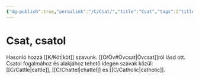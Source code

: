 ```yaml
---
{"dg-publish":true,"permalink":"/C/Csat/","title":"Csat","tags":["titleandheadingonedontmatch"],"created":"2023-11-02T01:48","updated":"2024-10-25T16:32"}
---
```



# Csat, csatol

Hasonló hozzá [[K/Köt\|köt]] szavunk. [[O/Öv#Övcsat\|Övcsat]]ról lásd ott.  
Csatol fogalmához és alakjához tehető idegen szavak közül: [[C/Cattle\|cattle]], [[C/Chattel\|chattel]] és [[C/Catholic\|catholic]].  
